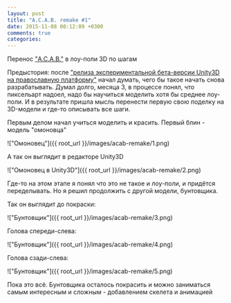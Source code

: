 ```yaml
---
layout: post
title: "A.C.A.B. remake #1"
date: 2015-11-08 00:12:09 +0300
comments: true
categories: 
---
```

Перенос ["A.C.A.B."](/acab) в лоу-поли 3D по шагам

Предыстория: после ["релиза экспериментальной бета-версии Unity3D на православную платформу"](http://blogs.unity3d.com/ru/2015/08/26/unity-comes-to-linux-experimental-build-now-available/) начал думать, чего бы такое начать снова разрабатывать. Думал долго, месяца 3, в процессе понял, что пиксельарт надоел, надо бы научиться моделить хотя бы среднее лоу-поли. И в результате пришла мысль перенести первую свою поделку на 3D-модели и где-то описывать все шаги.

<!--more-->

Первым делом начал учиться моделить и красить. Первый блин - модель "омоновца"

!["Омоновец"]({{ root_url }}/images/acab-remake/1.png)

А так он выглядит в редакторе Unity3D

!["Омоновец в Unity3D"]({{ root_url }}/images/acab-remake/2.png)

Где-то на этом этапе я понял что это не такое и лоу-поли, и придётся переделывать. Но я решил продолжить с другой модели, бунтовщика.

Так он выглядит до покраски:

!["Бунтовщик"]({{ root_url }}/images/acab-remake/3.png)

Голова спереди-слева:

!["Бунтовщик"]({{ root_url }}/images/acab-remake/4.png)

Голова сзади-слева:

!["Бунтовщик"]({{ root_url }}/images/acab-remake/5.png)

Пока это всё. Бунтовщика осталось покрасить и можно заниматься самым интересным и сложным - добавлением скелета и анимацией

